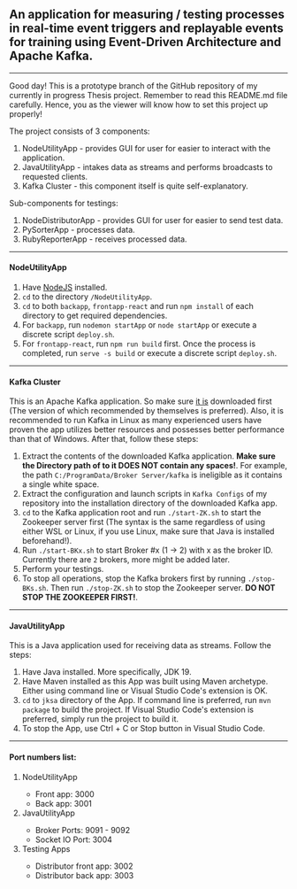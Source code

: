 
## An application for measuring / testing processes in real-time event triggers and replayable events for training using Event-Driven Architecture and Apache Kafka.

<hr/>

Good day! This is a prototype branch of the GitHub repository of my currently in progress Thesis project. Remember to read this README.md file carefully. Hence, you as the viewer will know how to set this project up properly!

The project consists of 3 components:
<ol>
<li>NodeUtilityApp - provides GUI for user for easier to interact with the application.</li>
<li>JavaUtilityApp - intakes data as streams and performs broadcasts to requested clients.</li>
<li>Kafka Cluster - this component itself is quite self-explanatory.</li>
</ol>

Sub-components for testings:
<ol>
<li>NodeDistributorApp - provides GUI for user for easier to send test data.</li>
<li>PySorterApp - processes data.</li>
<li>RubyReporterApp - receives processed data.</li>
</ol>
<hr/>

#### NodeUtilityApp
1. Have [NodeJS](https://nodejs.org) installed.
2. `cd` to the directory `/NodeUtilityApp`.
3. `cd` to both `backapp`, `frontapp-react` and run `npm install` of each directory to get required dependencies.
4. For `backapp`, run `nodemon startApp` or `node startApp` or execute a discrete script `deploy.sh`.
5. For `frontapp-react`, run `npm run build` first. Once the process is completed, run `serve -s build` or execute a discrete script `deploy.sh`.
<hr/>

#### Kafka Cluster
This is an Apache Kafka application. So make sure [it is](https://kafka.apache.org/downloads) downloaded first (The version of which recommended by themselves is preferred). Also, it is recommended to run Kafka in Linux as many experienced users have proven the app utilizes better resources and possesses better performance than that of Windows. After that, follow these steps:
<br/>
1. Extract the contents of the downloaded Kafka application. **Make sure the Directory path of to it DOES NOT contain any spaces!**. For example, the path `C:/ProgramData/Broker Server/kafka` is ineligible as it contains a single white space.<br/>
2. Extract the configuration and launch scripts in `Kafka Configs` of my repository into the installation directory of the downloaded Kafka app.<br/>
3. `cd` to the Kafka application root and run `./start-ZK.sh` to start the Zookeeper server first (The syntax is the same regardless of using either WSL or Linux, if you use Linux, make sure that Java is installed beforehand!).<br/>
4. Run `./start-BKx.sh` to start Broker #x (1 -> 2) with x as the broker ID. Currently there are `2` brokers, more might be added later.
5. Perform your testings.
6. To stop all operations, stop the Kafka brokers first by running `./stop-BKs.sh`. Then run `./stop-ZK.sh` to stop the Zookeeper server. **DO NOT STOP THE ZOOKEEPER FIRST!**.
<hr/>

#### JavaUtilityApp
This is a Java application used for receiving data as streams. Follow the steps:
1. Have Java installed. More specifically, JDK 19.
2. Have Maven installed as this App was built using Maven archetype. Either using command line or Visual Studio Code's extension is OK.
3. `cd` to `jksa` directory of the App. If command line is preferred, run `mvn package` to build the project. If Visual Studio Code's extension is preferred, simply run the project to build it.
4. To stop the App, use Ctrl + C or Stop button in Visual Studio Code.
<hr/>

#### Port numbers list:
<ol>
  <li>NodeUtilityApp</li>
  <ul>
    <li>Front app: 3000</li>
    <li>Back app: 3001</li>
  </ul>
  <li>JavaUtilityApp</li>
  <ul>
    <li>Broker Ports: 9091 - 9092</li>
    <li>Socket IO Port: 3004</li>
  </ul>
  <li>Testing Apps</li>
  <ul>
    <li>Distributor front app: 3002</li>
    <li>Distributor back app: 3003</li>
  </ul>
</ol>
